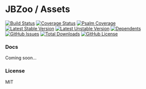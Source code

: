 # JBZoo / Assets

[![Build Status](https://travis-ci.org/JBZoo/Assets.svg?branch=master)](https://travis-ci.org/JBZoo/Assets)    [![Coverage Status](https://coveralls.io/repos/JBZoo/Assets/badge.svg)](https://coveralls.io/github/JBZoo/Assets?branch=master)    [![Psalm Coverage](https://shepherd.dev/github/JBZoo/Assets/coverage.svg)](https://shepherd.dev/github/JBZoo/Assets)    
[![Latest Stable Version](https://poser.pugx.org/JBZoo/Assets/v)](https://packagist.org/packages/JBZoo/Assets)    [![Latest Unstable Version](https://poser.pugx.org/JBZoo/Assets/v/unstable)](https://packagist.org/packages/JBZoo/Assets)    [![Dependents](https://poser.pugx.org/JBZoo/Assets/dependents)](https://packagist.org/packages/JBZoo/Assets/dependents?order_by=downloads)    [![GitHub Issues](https://img.shields.io/github/issues/JBZoo/Assets)](https://github.com/JBZoo/Assets/issues)    [![Total Downloads](https://poser.pugx.org/JBZoo/Assets/downloads)](https://packagist.org/packages/JBZoo/Assets/stats)    [![GitHub License](https://img.shields.io/github/license/JBZoo/Assets)](https://github.com/JBZoo/Assets/blob/master/LICENSE)


### Docs
Coming soon...

### License

MIT
